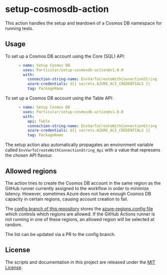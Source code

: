 # setup-cosmosdb-action

This action handles the setup and teardown of a Cosmos DB namespace for running tests.

## Usage

To set up a Cosmos DB account using the Core (SQL) API:

```yaml
      - name: Setup Cosmos DB
        uses: Particular/setup-cosmosdb-action@v1.0.0
        with:
          connection-string-name: EnvVarToCreateWithConnectionString
          azure-credentials: ${{ secrets.AZURE_ACI_CREDENTIALS }}
          tag: PackageName
```

To set up a Cosmos DB account using the Table API:

```yaml
      - name: Setup Cosmos DB
        uses: Particular/setup-cosmosdb-action@v1.0.0
        with:
          api: Table
          connection-string-name: EnvVarToCreateWithConnectionString
          azure-credentials: ${{ secrets.AZURE_ACI_CREDENTIALS }}
          tag: PackageName
```

The setup action also automatically propagates an environment variable called `EnvVarToCreateWithConnectionString_Api` with a value that represens the chosen API flavour.

## Allowed regions

The action tries to create the Cosmos DB account in the same region as the GitHub runner currently assigned to the workflow in order to minimize latency. However, sometimes Azure does not have enough Cosmos DB capacity in certain regions, causing account creation to fail.

The [config branch of this repository](https://github.com/Particular/setup-cosmosdb-action/blob/config/) stores the [azure-regions.config file](https://github.com/Particular/setup-cosmosdb-action/blob/config/azure-regions.config) which controls which regions are allowed. If the GitHub Actions runner is not running in one of these regions, an allowed region will be selected at random.

The list can be updated via a PR to the config branch.

## License

The scripts and documentation in this project are released under the [MIT License](LICENSE).
